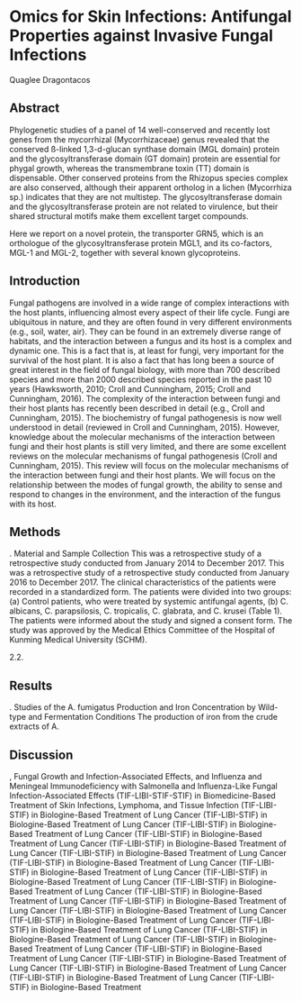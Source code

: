 # Omics for Skin Infections: Antifungal Properties against Invasive Fungal Infections
Quaglee Dragontacos


## Abstract
Phylogenetic studies of a panel of 14 well-conserved and recently lost genes from the mycorrhizal (Mycorrhizaceae) genus revealed that the conserved ß-linked 1,3-d-glucan synthase domain (MGL domain) protein and the glycosyltransferase domain (GT domain) protein are essential for phygal growth, whereas the transmembrane toxin (TT) domain is dispensable. Other conserved proteins from the Rhizopus species complex are also conserved, although their apparent ortholog in a lichen (Mycorrhiza sp.) indicates that they are not multistep. The glycosyltransferase domain and the glycosyltransferase protein are not related to virulence, but their shared structural motifs make them excellent target compounds.

Here we report on a novel protein, the transporter GRN5, which is an orthologue of the glycosyltransferase protein MGL1, and its co-factors, MGL-1 and MGL-2, together with several known glycoproteins.


## Introduction
Fungal pathogens are involved in a wide range of complex interactions with the host plants, influencing almost every aspect of their life cycle. Fungi are ubiquitous in nature, and they are often found in very different environments (e.g., soil, water, air). They can be found in an extremely diverse range of habitats, and the interaction between a fungus and its host is a complex and dynamic one. This is a fact that is, at least for fungi, very important for the survival of the host plant. It is also a fact that has long been a source of great interest in the field of fungal biology, with more than 700 described species and more than 2000 described species reported in the past 10 years (Hawksworth, 2010; Croll and Cunningham, 2015; Croll and Cunningham, 2016). The complexity of the interaction between fungi and their host plants has recently been described in detail (e.g., Croll and Cunningham, 2015). The biochemistry of fungal pathogenesis is now well understood in detail (reviewed in Croll and Cunningham, 2015). However, knowledge about the molecular mechanisms of the interaction between fungi and their host plants is still very limited, and there are some excellent reviews on the molecular mechanisms of fungal pathogenesis (Croll and Cunningham, 2015). This review will focus on the molecular mechanisms of the interaction between fungi and their host plants. We will focus on the relationship between the modes of fungal growth, the ability to sense and respond to changes in the environment, and the interaction of the fungus with its host.


## Methods
. Material and Sample Collection
This was a retrospective study of a retrospective study conducted from January 2014 to December 2017. This was a retrospective study of a retrospective study conducted from January 2016 to December 2017. The clinical characteristics of the patients were recorded in a standardized form. The patients were divided into two groups: (a) Control patients, who were treated by systemic antifungal agents, (b) C. albicans, C. parapsilosis, C. tropicalis, C. glabrata, and C. krusei (Table 1). The patients were informed about the study and signed a consent form. The study was approved by the Medical Ethics Committee of the Hospital of Kunming Medical University (SCHM).

2.2.


## Results
. Studies of the A. fumigatus Production and Iron Concentration by Wild-type and Fermentation Conditions
The production of iron from the crude extracts of A.


## Discussion
, Fungal Growth and Infection-Associated Effects, and Influenza and Meningeal Immunodeficiency with Salmonella and Influenza-Like Fungal Infection-Associated Effects (TIF-LIBI-STIF-STIF) in Biomedicine-Based Treatment of Skin Infections, Lymphoma, and Tissue Infection (TIF-LIBI-STIF) in Biologine-Based Treatment of Lung Cancer (TIF-LIBI-STIF) in Biologine-Based Treatment of Lung Cancer (TIF-LIBI-STIF) in Biologine-Based Treatment of Lung Cancer (TIF-LIBI-STIF) in Biologine-Based Treatment of Lung Cancer (TIF-LIBI-STIF) in Biologine-Based Treatment of Lung Cancer (TIF-LIBI-STIF) in Biologine-Based Treatment of Lung Cancer (TIF-LIBI-STIF) in Biologine-Based Treatment of Lung Cancer (TIF-LIBI-STIF) in Biologine-Based Treatment of Lung Cancer (TIF-LIBI-STIF) in Biologine-Based Treatment of Lung Cancer (TIF-LIBI-STIF) in Biologine-Based Treatment of Lung Cancer (TIF-LIBI-STIF) in Biologine-Based Treatment of Lung Cancer (TIF-LIBI-STIF) in Biologine-Based Treatment of Lung Cancer (TIF-LIBI-STIF) in Biologine-Based Treatment of Lung Cancer (TIF-LIBI-STIF) in Biologine-Based Treatment of Lung Cancer (TIF-LIBI-STIF) in Biologine-Based Treatment of Lung Cancer (TIF-LIBI-STIF) in Biologine-Based Treatment of Lung Cancer (TIF-LIBI-STIF) in Biologine-Based Treatment of Lung Cancer (TIF-LIBI-STIF) in Biologine-Based Treatment of Lung Cancer (TIF-LIBI-STIF) in Biologine-Based Treatment of Lung Cancer (TIF-LIBI-STIF) in Biologine-Based Treatment of Lung Cancer (TIF-LIBI-STIF) in Biologine-Based Treatment of Lung Cancer (TIF-LIBI-STIF) in Biologine-Based Treatment

